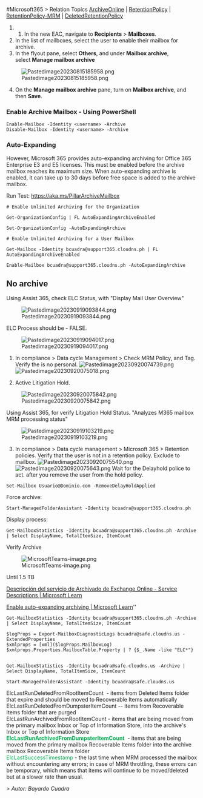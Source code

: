 \#Microsoft365
\> Relation Topics <a href="Archive Online" class="wikilink">ArchiveOnline</a> \| <a href="Retention Policy" class="wikilink">RetentionPolicy</a> \| <a href="Retention Policy - MRM"
class="wikilink">RetentionPolicy-MRM</a> \| <a href="Deleted Retention Policy"
class="wikilink">DeletedRetentionPolicy</a>

1.  1.  In the new EAC, navigate to **Recipients** \> **Mailboxes**.
2.  In the list of mailboxes, select the user to enable their mailbox for archive.
3.  In the flyout pane, select **Others**, and under **Mailbox archive**, select **Manage mailbox archive**

<figure>
<img src="Pasted image 20230815185958.png" class="wikilink"
alt="Pastedimage20230815185958.png" />
<figcaption
aria-hidden="true">Pastedimage20230815185958.png</figcaption>
</figure>

4.  On the **Manage mailbox archive** pane, turn on **Mailbox archive**, and then **Save**.

### Enable Archive Mailbox - Using PowerShell

    Enable-Mailbox -Identity <username> -Archive
    Disable-Mailbox -Identity <username> -Archive

### Auto-Expanding

However, Microsoft 365 provides auto-expanding archiving for Office 365 Enterprise E3 and E5 licenses. This must be enabled before the archive mailbox reaches its maximum size. When auto-expanding archive is enabled, it can take up to 30 days before free space is added to the archive mailbox.

Run Test: https://aka.ms/PillarArchiveMailbox

    # Enable Unlimited Archiving for the Organization 

    Get-OrganizationConfig | FL AutoExpandingArchiveEnabled

    Set-OrganizationConfig -AutoExpandingArchive

    # Enable Unlimited Archiving for a User Mailbox

    Get-Mailbox -Identity bcuadra@support365.cloudns.ph | FL AutoExpandingArchiveEnabled

    Enable-Mailbox bcuadra@support365.cloudns.ph -AutoExpandingArchive

## No archive

Using Assist 365, check ELC Status, with "Display Mail User Overview"

<figure>
<img src="Pasted image 20230919093844.png" class="wikilink"
alt="Pastedimage20230919093844.png" />
<figcaption
aria-hidden="true">Pastedimage20230919093844.png</figcaption>
</figure>

ELC Process should be - FALSE.

<figure>
<img src="Pasted image 20230919094017.png" class="wikilink"
alt="Pastedimage20230919094017.png" />
<figcaption
aria-hidden="true">Pastedimage20230919094017.png</figcaption>
</figure>

1.  In compliance \> Data cycle Management \> Check MRM Policy, and Tag. Verify the is no personal.
    <img src="Pasted image 20230920074739.png" class="wikilink"
    alt="Pastedimage20230920074739.png" />
    <img src="Pasted image 20230920075018.png" class="wikilink"
    alt="Pastedimage20230920075018.png" />

2.  Active Litigation Hold.

<figure>
<img src="Pasted image 20230920075842.png" class="wikilink"
alt="Pastedimage20230920075842.png" />
<figcaption
aria-hidden="true">Pastedimage20230920075842.png</figcaption>
</figure>

Using Assist 365, for verify Litigation Hold Status. "Analyzes M365 mailbox MRM processing status"

<figure>
<img src="Pasted image 20230919103219.png" class="wikilink"
alt="Pastedimage20230919103219.png" />
<figcaption
aria-hidden="true">Pastedimage20230919103219.png</figcaption>
</figure>

3.  In compliance \> Data cycle management \> Microsoft 365 \> Retention policies. Verify that the user is not in a retention policy. Exclude to mailbox.
    <img src="Pasted image 20230920075540.png" class="wikilink"
    alt="Pastedimage20230920075540.png" /><img src="Pasted image 20230920075643.png" class="wikilink"
    alt="Pastedimage20230920075643.png" />
    Wait for the Delayhold police to act. after you remove the user from the hold policy.

<!-- -->

    Set-Mailbox Usuario@Dominio.com -RemoveDelayHoldApplied  

Force archive:

    Start-ManagedFolderAssistant -Identity bcuadra@support365.cloudns.ph

Display process:

    Get-MailboxStatistics -Identity bcuadra@support365.cloudns.ph -Archive | Select DisplayName, TotalItemSize, ItemCount

Verify Archive

<figure>
<img src="MicrosoftTeams-image.png" class="wikilink"
alt="MicrosoftTeams-image.png" />
<figcaption aria-hidden="true">MicrosoftTeams-image.png</figcaption>
</figure>

Until 1.5 TB

[Descripción del servicio de Archivado de Exchange Online - Service Descriptions \| Microsoft Learn](https://learn.microsoft.com/es-es/office365/servicedescriptions/exchange-online-archiving-service-description/exchange-online-archiving-service-description)

[Enable auto-expanding archiving \| Microsoft Learn](https://learn.microsoft.com/en-us/purview/enable-autoexpanding-archiving)''


    Get-MailboxStatistics -Identity bcuadra@support365.cloudns.ph -Archive | Select DisplayName, TotalItemSize, ItemCount

    $logProps = Export-MailboxDiagnosticLogs bcuadra@safe.cloudns.us -ExtendedProperties
    $xmlprops = [xml]($logProps.MailboxLog)
    $xmlprops.Properties.MailboxTable.Property | ? {$_.Name -like "ELC*"}


    Get-MailboxStatistics -Identity bcuadra@safe.cloudns.us -Archive | Select DisplayName, TotalItemSize, ItemCount

    Start-ManagedFolderAssistant -Identity bcuadra@safe.cloudns.us

ElcLastRunDeletedFromRootItemCount  - items from Deleted Items folder that expire and should be moved to Recoverable Items automatically   
ElcLastRunDeletedFromDumpsterItemCount -- items from Recoverable Items folder that are purged  
ElcLastRunArchivedFromRootItemCount - items that are being moved from the primary mailbox Inbox or Top of Information Store, into the archive's Inbox or Top of Information Store  
<font color="#00b050">**ElcLastRunArchivedFromDumpsterItemCount** </font> - items that are being moved from the primary mailbox Recoverable Items folder into the archive mailbox Recoverable Items folder  
<font color="#00b050">ElcLastSuccessTimestamp </font>- the last time when MRM processed the mailbox without encountering any errors; in case of MRM throttling, these errors can be temporary, which means that items will continue to be moved/deleted but at a slower rate than usual.

*\> Autor: Bayardo Cuadra*
